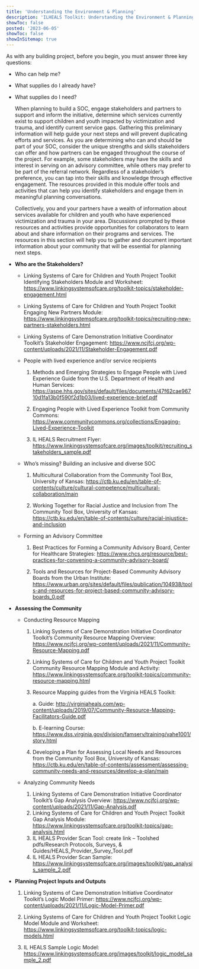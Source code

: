 ```yaml
---
title: 'Understanding the Environment & Planning'
description: 'ILHEALS Toolkit: Understanding the Environment & Planning.'
showToc: false
posted: '2023-06-05'
showToc: false
showInSitemap: true
---
```


As with any building project, before you begin, you must answer three key questions:

- Who can help me?

- What supplies do I already have?

- What supplies do I need?

  When planning to build a SOC, engage stakeholders and partners to support and inform the initiative, determine which services currently exist to support children and youth impacted by victimization and trauma, and identify current service gaps. Gathering this preliminary information will help guide your next steps and will prevent duplicating efforts and services.
  As you are determining who can and should be part of your SOC, consider the unique strengths and skills stakeholders can offer and how partners can be engaged throughout the course of the project. For example, some stakeholders may have the skills and interest in serving on an advisory committee, while others may prefer to be part of the referral network. Regardless of a stakeholder’s preference, you can tap into their skills and knowledge through effective engagement. The resources provided in this module offer tools and activities that can help you identify stakeholders and engage them in meaningful planning conversations.

  Collectively, you and your partners have a wealth of information about services available for children and youth who have experienced victimization and trauma in your area. Discussions prompted by these resources and activities provide opportunities for collaborators to learn about and share information on their programs and services. The resources in this section will help you to gather and document important information about your community that will be essential for planning next steps.

- **Who are the Stakeholders?**

  - Linking Systems of Care for Children and Youth Project Toolkit Identifying Stakeholders Module and Worksheet: https://www.linkingsystemsofcare.org/toolkit-topics/stakeholder-engagement.html

  - Linking Systems of Care for Children and Youth Project Toolkit Engaging New Partners Module: https://www.linkingsystemsofcare.org/toolkit-topics/recruiting-new-partners-stakeholders.html

  - Linking Systems of Care Demonstration Initiative Coordinator Toolkit’s Stakeholder Engagement: https://www.ncjfcj.org/wp-content/uploads/2021/11/Stakeholder-Engagement.pdf

  - People with lived experience and/or service recipients

    1. Methods and Emerging Strategies to Engage People with Lived Experience Guide from the U.S. Department of Health and Human Services: https://aspe.hhs.gov/sites/default/files/documents/47f62cae96710d1fa13b0f590f2d1b03/lived-experience-brief.pdf

    2. Engaging People with Lived Experience Toolkit from Community Commons: https://www.communitycommons.org/collections/Engaging-Lived-Experience-Toolkit

    3. IL HEALS Recruitment Flyer: https://www.linkingsystemsofcare.org/images/toolkit/recruiting_stakeholders_sample.pdf

  - Who’s missing? Building an inclusive and diverse SOC

    1. Multicultural Collaboration from the Community Tool Box, University of Kansas: https://ctb.ku.edu/en/table-of-contents/culture/cultural-competence/multicultural-collaboration/main

    2. Working Together for Racial Justice and Inclusion from The Community Tool Box, University of Kansas: https://ctb.ku.edu/en/table-of-contents/culture/racial-injustice-and-inclusion

  - Forming an Advisory Committee

    1. Best Practices for Forming a Community Advisory Board, Center for Healthcare Strategies: https://www.chcs.org/resource/best-practices-for-convening-a-community-advisory-board/

    2. Tools and Resources for Project-Based Community Advisory Boards from the Urban Institute: https://www.urban.org/sites/default/files/publication/104938/tools-and-resources-for-project-based-community-advisory-boards_0.pdf

- **Assessing the Community**

  - Conducting Resource Mapping

    1. Linking Systems of Care Demonstration Initiative Coordinator Toolkit’s Community Resource Mapping Overview: https://www.ncjfcj.org/wp-content/uploads/2021/11/Community-Resource-Mapping.pdf

    2. Linking Systems of Care for Children and Youth Project Toolkit Community Resource Mapping Module and Activity: https://www.linkingsystemsofcare.org/toolkit-topics/community-resource-mapping.html

    3. Resource Mapping guides from the Virginia HEALS Toolkit:

       a. Guide: http://virginiaheals.com/wp-content/uploads/2019/07/Community-Resource-Mapping-Facilitators-Guide.pdf

       b. E-learning Course: https://www.dss.virginia.gov/division/famserv/training/vahe1001/story.html

    4. Developing a Plan for Assessing Local Needs and Resources from the Community Tool Box, University of Kansas: https://ctb.ku.edu/en/table-of-contents/assessment/assessing-community-needs-and-resources/develop-a-plan/main

  - Analyzing Community Needs

    1. Linking Systems of Care Demonstration Initiative Coordinator Toolkit’s Gap Analysis Overview: https://www.ncjfcj.org/wp-content/uploads/2021/11/Gap-Analysis.pdf
    2. Linking Systems of Care for Children and Youth Project Toolkit Gap Analysis Module: https://www.linkingsystemsofcare.org/toolkit-topics/gap-analysis.html
    3. IL HEALS Provider Scan Tool: create link – Toolshed pdfs/Research Protocols, Surveys, & Guides/HEALS_Provider_Survey_Tool.pdf
    4. IL HEALS Provider Scan Sample: https://www.linkingsystemsofcare.org/images/toolkit/gap_analysis_sample_2.pdf

- **Planning Project Inputs and Outputs**

  1. Linking Systems of Care Demonstration Initiative Coordinator Toolkit’s Logic Model Primer: https://www.ncjfcj.org/wp-content/uploads/2021/11/Logic-Model-Primer.pdf

  2. Linking Systems of Care for Children and Youth Project Toolkit Logic Model Module and Worksheet: https://www.linkingsystemsofcare.org/toolkit-topics/logic-models.html

  3. IL HEALS Sample Logic Model: https://www.linkingsystemsofcare.org/images/toolkit/logic_model_sample_2.pdf
